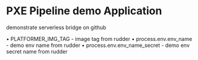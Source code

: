 # PXE Pipeline demo Application

demonstrate serverless bridge on github
 
 
• PLATFORMER_IMG_TAG  - image tag from rudder
• process.env.env_name - demo env name from rudder
• process.env.env_name_secret - demo env secret name from rudder
 
